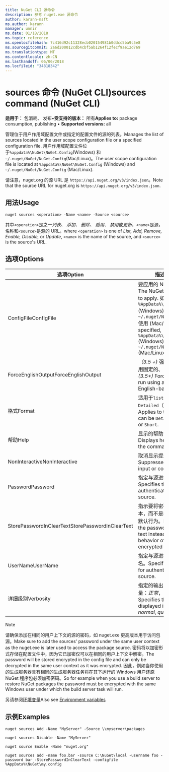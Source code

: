 ```yaml
---
title: NuGet CLI 源命令
description: 参考 nuget.exe 源命令
author: karann-msft
ms.author: karann
manager: unnir
ms.date: 01/18/2018
ms.topic: reference
ms.openlocfilehash: 7c416d92c11328ecb020154981b0ddcc5ba9c5e8
ms.sourcegitcommit: 2a6d200012cdb4cbf5ab1264f12fecf9ae12d769
ms.translationtype: MT
ms.contentlocale: zh-CN
ms.lasthandoff: 06/06/2018
ms.locfileid: "34818342"
---
```

# <a name="sources-command-nuget-cli"></a><span data-ttu-id="dba3e-103">sources 命令 (NuGet CLI)</span><span class="sxs-lookup"><span data-stu-id="dba3e-103">sources command (NuGet CLI)</span></span>

<span data-ttu-id="dba3e-104">**适用于：** 包消耗、 发布&bullet;**受支持的版本：** 所有</span><span class="sxs-lookup"><span data-stu-id="dba3e-104">**Applies to:** package consumption, publishing &bullet; **Supported versions:** all</span></span>

<span data-ttu-id="dba3e-105">管理位于用户作用域配置文件或指定的配置文件的源的列表。</span><span class="sxs-lookup"><span data-stu-id="dba3e-105">Manages the list of sources located in the user scope configuration file or a specified configuration file.</span></span> <span data-ttu-id="dba3e-106">用户作用域配置文件位于`%appdata%\NuGet\NuGet.Config`(Windows) 和`~/.nuget/NuGet/NuGet.Config`(Mac/Linux)。</span><span class="sxs-lookup"><span data-stu-id="dba3e-106">The user scope configuration file is located at `%appdata%\NuGet\NuGet.Config` (Windows) and `~/.nuget/NuGet/NuGet.Config` (Mac/Linux).</span></span>

<span data-ttu-id="dba3e-107">请注意，nuget.org 的源 URL 是 `https://api.nuget.org/v3/index.json`。</span><span class="sxs-lookup"><span data-stu-id="dba3e-107">Note that the source URL for nuget.org is `https://api.nuget.org/v3/index.json`.</span></span>

## <a name="usage"></a><span data-ttu-id="dba3e-108">用法</span><span class="sxs-lookup"><span data-stu-id="dba3e-108">Usage</span></span>

```cli
nuget sources <operation> -Name <name> -Source <source>
```

<span data-ttu-id="dba3e-109">其中`<operation>`是之一*列表、 添加、 删除、 启用、 禁用*或*更新*，`<name>`是源，名称和`<source>`是源的 URL。</span><span class="sxs-lookup"><span data-stu-id="dba3e-109">where `<operation>` is one of *List, Add, Remove, Enable, Disable,* or *Update*, `<name>` is the name of the source, and `<source>` is the source's URL.</span></span>

## <a name="options"></a><span data-ttu-id="dba3e-110">选项</span><span class="sxs-lookup"><span data-stu-id="dba3e-110">Options</span></span>

| <span data-ttu-id="dba3e-111">选项</span><span class="sxs-lookup"><span data-stu-id="dba3e-111">Option</span></span> | <span data-ttu-id="dba3e-112">描述</span><span class="sxs-lookup"><span data-stu-id="dba3e-112">Description</span></span> |
| --- | --- |
| <span data-ttu-id="dba3e-113">ConfigFile</span><span class="sxs-lookup"><span data-stu-id="dba3e-113">ConfigFile</span></span> | <span data-ttu-id="dba3e-114">要应用的 NuGet 配置文件。</span><span class="sxs-lookup"><span data-stu-id="dba3e-114">The NuGet configuration file to apply.</span></span> <span data-ttu-id="dba3e-115">如果未指定， `%AppData%\NuGet\NuGet.Config` (Windows) 或`~/.nuget/NuGet/NuGet.Config`使用 (Mac/Linux)。</span><span class="sxs-lookup"><span data-stu-id="dba3e-115">If not specified, `%AppData%\NuGet\NuGet.Config` (Windows) or `~/.nuget/NuGet/NuGet.Config` (Mac/Linux) is used.</span></span>|
| <span data-ttu-id="dba3e-116">ForceEnglishOutput</span><span class="sxs-lookup"><span data-stu-id="dba3e-116">ForceEnglishOutput</span></span> | <span data-ttu-id="dba3e-117">*（3.5 +)* 强制 nuget.exe 运行使用固定的、 基于英语的区域性。</span><span class="sxs-lookup"><span data-stu-id="dba3e-117">*(3.5+)* Forces nuget.exe to run using an invariant, English-based culture.</span></span> |
| <span data-ttu-id="dba3e-118">格式</span><span class="sxs-lookup"><span data-stu-id="dba3e-118">Format</span></span> | <span data-ttu-id="dba3e-119">适用于`list`操作并可以是`Detailed`（默认值） 或`Short`。</span><span class="sxs-lookup"><span data-stu-id="dba3e-119">Applies to the `list` action and can be `Detailed` (the default) or `Short`.</span></span> |
| <span data-ttu-id="dba3e-120">帮助</span><span class="sxs-lookup"><span data-stu-id="dba3e-120">Help</span></span> | <span data-ttu-id="dba3e-121">显示的帮助命令的信息。</span><span class="sxs-lookup"><span data-stu-id="dba3e-121">Displays help information for the command.</span></span> |
| <span data-ttu-id="dba3e-122">NonInteractive</span><span class="sxs-lookup"><span data-stu-id="dba3e-122">NonInteractive</span></span> | <span data-ttu-id="dba3e-123">取消显示提示用户输入或确认。</span><span class="sxs-lookup"><span data-stu-id="dba3e-123">Suppresses prompts for user input or confirmations.</span></span> |
| <span data-ttu-id="dba3e-124">Password</span><span class="sxs-lookup"><span data-stu-id="dba3e-124">Password</span></span> | <span data-ttu-id="dba3e-125">指定与源进行身份验证的密码。</span><span class="sxs-lookup"><span data-stu-id="dba3e-125">Specifies the password for authenticating with the source.</span></span> |
| <span data-ttu-id="dba3e-126">StorePasswordInClearText</span><span class="sxs-lookup"><span data-stu-id="dba3e-126">StorePasswordInClearText</span></span> | <span data-ttu-id="dba3e-127">指示要将密码存储在未加密的文本，而不是存储以加密的形式的默认行为。</span><span class="sxs-lookup"><span data-stu-id="dba3e-127">Indicates to store the password in unencrypted text instead of the default behavior of storing an encrypted form.</span></span> |
| <span data-ttu-id="dba3e-128">UserName</span><span class="sxs-lookup"><span data-stu-id="dba3e-128">UserName</span></span> | <span data-ttu-id="dba3e-129">指定与源进行身份验证的用户名。</span><span class="sxs-lookup"><span data-stu-id="dba3e-129">Specifies the user name for authenticating with the source.</span></span> |
| <span data-ttu-id="dba3e-130">详细级别</span><span class="sxs-lookup"><span data-stu-id="dba3e-130">Verbosity</span></span> | <span data-ttu-id="dba3e-131">指定的输出中显示的详细信息量：*正常*， *quiet*，*详细*。</span><span class="sxs-lookup"><span data-stu-id="dba3e-131">Specifies the amount of detail displayed in the output: *normal*, *quiet*, *detailed*.</span></span> |

> [!Note]
> <span data-ttu-id="dba3e-132">请确保添加在相同的用户上下文的源的密码，如 nuget.exe 更高版本用于访问包源。</span><span class="sxs-lookup"><span data-stu-id="dba3e-132">Make sure to add the sources' password under the same user context as the nuget.exe is later used to access the package source.</span></span> <span data-ttu-id="dba3e-133">密码将以加密形式存储在配置文件中，因为它已加密仅可以在相同的用户上下文中解密。</span><span class="sxs-lookup"><span data-stu-id="dba3e-133">The password will be stored encrypted in the config file and can only be decrypted in the same user context as it was encrypted.</span></span> <span data-ttu-id="dba3e-134">因此，例如当你使用的生成服务器具有相同的生成服务器任务将在其下运行的 Windows 用户还原 NuGet 程序包必须加密密码。</span><span class="sxs-lookup"><span data-stu-id="dba3e-134">So for example when you use a build server to restore NuGet packages the password must be encrypted with the same Windows user under which  the build server task will run.</span></span>

<span data-ttu-id="dba3e-135">另请参阅[环境变量](cli-ref-environment-variables.md)</span><span class="sxs-lookup"><span data-stu-id="dba3e-135">Also see [Environment variables](cli-ref-environment-variables.md)</span></span>

## <a name="examples"></a><span data-ttu-id="dba3e-136">示例</span><span class="sxs-lookup"><span data-stu-id="dba3e-136">Examples</span></span>

```cli
nuget sources Add -Name "MyServer" -Source \\myserver\packages

nuget sources Disable -Name "MyServer"

nuget source Enable -Name "nuget.org"

nuget sources add -name foo.bar -source C:\NuGet\local -username foo -password bar -StorePasswordInClearText -configfile %AppData%\NuGet\my.config
```
